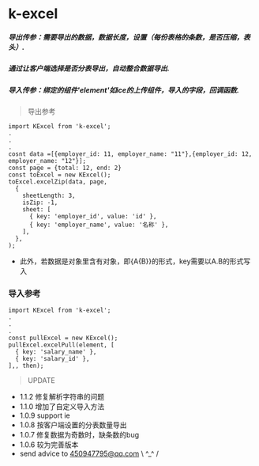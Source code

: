 # k-excel

##### 导出传参：需要导出的数据，数据长度，设置（每份表格的条数，是否压缩，表头）.
##### 通过让客户端选择是否分表导出，自动整合数据导出.
##### 导入传参：绑定的组件'element'如ice的上传组件，导入的字段，回调函数.

> 导出参考
```
import KExcel from 'k-excel';
.
.
.
cosnt data =[{employer_id: 11, employer_name: "11"},{employer_id: 12, employer_name: "12"}];
const page = {total: 12, end: 2}
const toExcel = new KExcel();
toExcel.excelZip(data, page,
  {
	sheetLength: 3,
	isZip: -1,
	sheet: [
	  { key: 'employer_id', value: 'id' },
	  { key: 'employer_name', value: '名称' },
	],
  },
);
```
 * 此外，若数据是对象里含有对象，即{A{B}}的形式，key需要以A.B的形式写入
 
### 导入参考
```
import KExcel from 'k-excel';
.
.
.
const pullExcel = new KExcel();
pullExcel.excelPull(element, [
  { key: 'salary_name' },
  { key: 'salary_id' },
],, then);

```
> UPDATE
 * 1.1.2 修复解析字符串的问题
 * 1.1.0 增加了自定义导入方法
 * 1.0.9 support ie
 * 1.0.8 按客户端设置的分表数量导出
 * 1.0.7 修复数据为奇数时，缺条数的bug
 * 1.0.6 较为完善版本
 * send advice to 450947795@qq.com \ ^_^ /